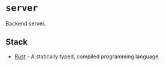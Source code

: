 # `server`

Backend server.

## Stack

- [Rust](https://www.rust-lang.org/) - A statically typed, compiled programming language.
